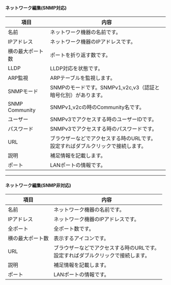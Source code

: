 #### ネットワーク編集(SNMP対応)

<div class="text-xl">

|項目|内容|
|----|----|
|名前|ネットワーク機器の名前です。|
|IPアドレス|ネットワーク機器のIPアドレスです。|
|横の最大ポート数|ポートを折り返す数です。|
|LLDP|LLDP対応を状態です。|
|ARP監視|ARPテーブルを監視します。|
|SNMPモード|SNMPのモードです。SNMPv1,v2c,v3（認証と暗号化別）があります。|
|SNMP Community|SNMPv1,v2cの時のCommunity名です。|
|ユーザー|SNMPv3でアクセスする時のユーザーIDです。|
|パスワード|SNMPv3でアクセスする時のパスワードです。|
|URL|ブラウザーなどでアクセスする時のURLです。<br>設定すればダブルクリックで接続します。|
|説明|補足情報を記載します。|
|ポート|LANポートの情報です。|

</div>

---
#### ネットワーク編集(SNMP非対応)

<div class="text-xl">

|項目|内容|
|----|----|
|名前|ネットワーク機器の名前です。|
|IPアドレス|ネットワーク機器のIPアドレスです。|
|全ポート|全ポート数です。|
|横の最大ポート数|表示するアイコンです。|
|URL|ブラウザーなどでアクセスする時のURLです。<br>設定すればダブルクリックで接続します。|
|説明|補足情報を記載します。|
|ポート|LANポートの情報です。|

</div>

